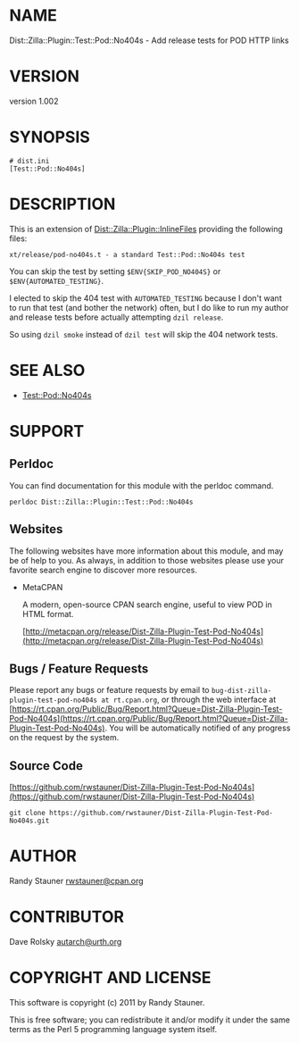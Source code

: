 # NAME

Dist::Zilla::Plugin::Test::Pod::No404s - Add release tests for POD HTTP links

# VERSION

version 1.002

# SYNOPSIS

    # dist.ini
    [Test::Pod::No404s]

# DESCRIPTION

This is an extension of [Dist::Zilla::Plugin::InlineFiles](https://metacpan.org/pod/Dist::Zilla::Plugin::InlineFiles)
providing the following files:

    xt/release/pod-no404s.t - a standard Test::Pod::No404s test

You can skip the test by setting
`$ENV{SKIP_POD_NO404S}`
or
`$ENV{AUTOMATED_TESTING}`.

I elected to skip the 404 test with `AUTOMATED_TESTING`
because I don't want to run that test (and bother the network) often,
but I do like to run my author and release tests
before actually attempting `dzil release`.

So using `dzil smoke` instead of `dzil test`
will skip the 404 network tests.

# SEE ALSO

- [Test::Pod::No404s](https://metacpan.org/pod/Test::Pod::No404s)

# SUPPORT

## Perldoc

You can find documentation for this module with the perldoc command.

    perldoc Dist::Zilla::Plugin::Test::Pod::No404s

## Websites

The following websites have more information about this module, and may be of help to you. As always,
in addition to those websites please use your favorite search engine to discover more resources.

- MetaCPAN

    A modern, open-source CPAN search engine, useful to view POD in HTML format.

    [http://metacpan.org/release/Dist-Zilla-Plugin-Test-Pod-No404s](http://metacpan.org/release/Dist-Zilla-Plugin-Test-Pod-No404s)

## Bugs / Feature Requests

Please report any bugs or feature requests by email to `bug-dist-zilla-plugin-test-pod-no404s at rt.cpan.org`, or through
the web interface at [https://rt.cpan.org/Public/Bug/Report.html?Queue=Dist-Zilla-Plugin-Test-Pod-No404s](https://rt.cpan.org/Public/Bug/Report.html?Queue=Dist-Zilla-Plugin-Test-Pod-No404s). You will be automatically notified of any
progress on the request by the system.

## Source Code

[https://github.com/rwstauner/Dist-Zilla-Plugin-Test-Pod-No404s](https://github.com/rwstauner/Dist-Zilla-Plugin-Test-Pod-No404s)

    git clone https://github.com/rwstauner/Dist-Zilla-Plugin-Test-Pod-No404s.git

# AUTHOR

Randy Stauner <rwstauner@cpan.org>

# CONTRIBUTOR

Dave Rolsky <autarch@urth.org>

# COPYRIGHT AND LICENSE

This software is copyright (c) 2011 by Randy Stauner.

This is free software; you can redistribute it and/or modify it under
the same terms as the Perl 5 programming language system itself.
